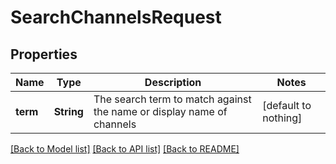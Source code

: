 # SearchChannelsRequest


## Properties
Name | Type | Description | Notes
------------ | ------------- | ------------- | -------------
**term** | **String** | The search term to match against the name or display name of channels | [default to nothing]


[[Back to Model list]](../README.md#models) [[Back to API list]](../README.md#api-endpoints) [[Back to README]](../README.md)


